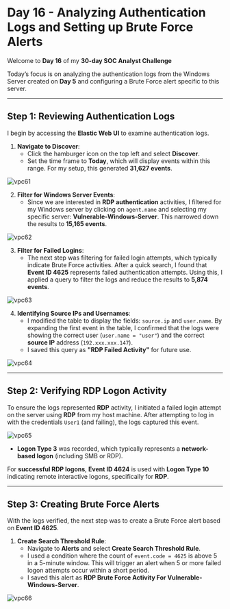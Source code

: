 # Day 16 - Analyzing Authentication Logs and Setting up Brute Force Alerts

Welcome to **Day 16** of my **30-day SOC Analyst Challenge** 

Today’s focus is on analyzing the authentication logs from the Windows Server created on **Day 5** and configuring a Brute Force alert specific to this server.

---

## Step 1: Reviewing Authentication Logs

I begin by accessing the **Elastic Web UI** to examine authentication logs. 

1. **Navigate to Discover**: 
   - Click the hamburger icon on the top left and select **Discover**.
   - Set the time frame to **Today**, which will display events within this range. For my setup, this generated **31,627 events**.
  
     
  ![vpc61](https://github.com/user-attachments/assets/910c65c4-08f7-41a2-a40f-b4de727c527c)



2. **Filter for Windows Server Events**: 
   - Since we are interested in **RDP authentication** activities, I filtered for my Windows server by clicking on `agent.name` and selecting my specific server: **Vulnerable-Windows-Server**. This narrowed down the results to **15,165 events**.
  

![vpc62](https://github.com/user-attachments/assets/2e2821e4-e522-4408-99cf-4a51d3955391)



3. **Filter for Failed Logins**: 
   - The next step was filtering for failed login attempts, which typically indicate Brute Force activities. After a quick search, I found that **Event ID 4625** represents failed authentication attempts. Using this, I applied a query to filter the logs and reduce the results to **5,874 events**.
  
![vpc63](https://github.com/user-attachments/assets/51961658-e0e2-4c07-be2e-1fb87b0544b9)





4. **Identifying Source IPs and Usernames**: 
   - I modified the table to display the fields: `source.ip` and `user.name`. By expanding the first event in the table, I confirmed that the logs were showing the correct user (`user.name = "user"`) and the correct **source IP** address (`192.xxx.xxx.147`). 
   - I saved this query as **"RDP Failed Activity"** for future use.


![vpc64](https://github.com/user-attachments/assets/a8a5b181-17a4-48de-95e0-41b3bdc721d9)



---

## Step 2: Verifying RDP Logon Activity

To ensure the logs represented **RDP** activity, I initiated a failed login attempt on the server using **RDP** from my host machine. After attempting to log in with the credentials `User1` (and failing), the logs captured this event.

![vpc65](https://github.com/user-attachments/assets/85dcdd0b-653a-4024-80d5-2ebd56862e2c)


- **Logon Type 3** was recorded, which typically represents a **network-based logon** (including SMB or RDP).

For **successful RDP logons**, **Event ID 4624** is used with **Logon Type 10** indicating remote interactive logons, specifically for **RDP**.

---

## Step 3: Creating Brute Force Alerts

With the logs verified, the next step was to create a Brute Force alert based on **Event ID 4625**.

1. **Create Search Threshold Rule**:
   - Navigate to **Alerts** and select **Create Search Threshold Rule**.
   - I used a condition where the count of `event.code = 4625` is above 5 in a 5-minute window. This will trigger an alert when 5 or more failed logon attempts occur within a short period.
   - I saved this alert as **RDP Brute Force Activity For Vulnerable-Windows-Server**.
  
![vpc66](https://github.com/user-attachments/assets/ad7f04dd-febf-40c5-846a-3537d973ead5)











